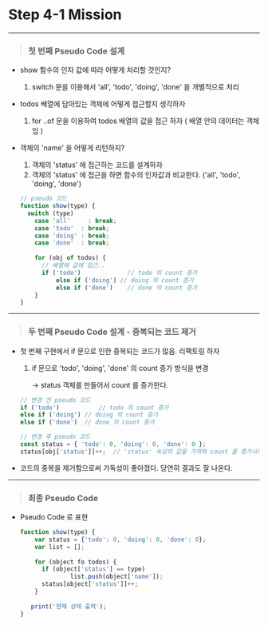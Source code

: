 # Step 4-1 Mission

---

> ### 첫 번째 Pseudo Code 설계

* show 함수의 인자 값에 따라 어떻게 처리할 것인지?

  1. switch 문을 이용해서 'all', 'todo', 'doing', 'done' 을 개별적으로 처리

* todos 배열에 담아있는 객체에 어떻게 접근할지 생각하자

  1.  for ..of 문을 이용하여 todos 배열의 값을 접근 하자 ( 배열 안의 데이터는 객체임 )

* 객체의 'name' 을 어떻게 리턴하지?
  1. 객체의 'status' 에 접근하는 코드를 설계하자
  2. 객체의 'status' 에 접근을 하면 함수의 인자값과 비교한다. ('all', 'todo', 'doing', 'done')

  ```javascript
  // pseudo 코드
  function show(type) {
    switch (type)
      case 'all' 	 : break;
      case 'todo'  : break;
      case 'doing' : break;
      case 'done'  : break;
      
      for (obj of todos) {
        // 배열에 값에 접근..
        if ('todo') 			// todo 의 count 증가
  			else if ('doing') // doing 의 count 증가
  			else if ('done')	// done 의 count 증가
      }
  }
  ```

  

---

> ### 두 번째 Pseudo Code 설계 - 중복되는 코드 제거

* 첫 번째 구현에서 if 문으로 인한 중복되는 코드가 많음. 리팩토링 하자

  1. if 문으로 'todo', 'doing', 'done' 의 count 증가 방식을 변경

     -> status 객체를 만들어서 count 를 증가한다.

  ```javascript
  // 변경 전 pseudo 코드
  if ('todo') 			// todo 의 count 증가
  else if ('doing') // doing 의 count 증가
  else if ('done')	// done 의 count 증가
  
  // 변경 후 pseudo 코드
  const status = { 'todo': 0, 'doing': 0, 'done': 0 };
  status[obj['status']]++;	// 'status' 속성의 값을 가져와 count 을 증가시키는 방식
  ```

* 코드의 중복을 제거함으로써 가독성이 좋아졌다. 당연히 결과도 잘 나온다.

---

> ###  최종 Pseudo Code

* Pseudo Code 로 표현

  ```javascript
  function show(type) {
      var status = {'todo': 0, 'doing': 0, 'done': 0};
      var list = [];
      
      for (object fo todos) {
      	if (object['status'] == type)
        		list.push(object['name']);
      	status[object['status']]++;
      }
                        
     print('현재 상태 출력');
  }
  ```

  



